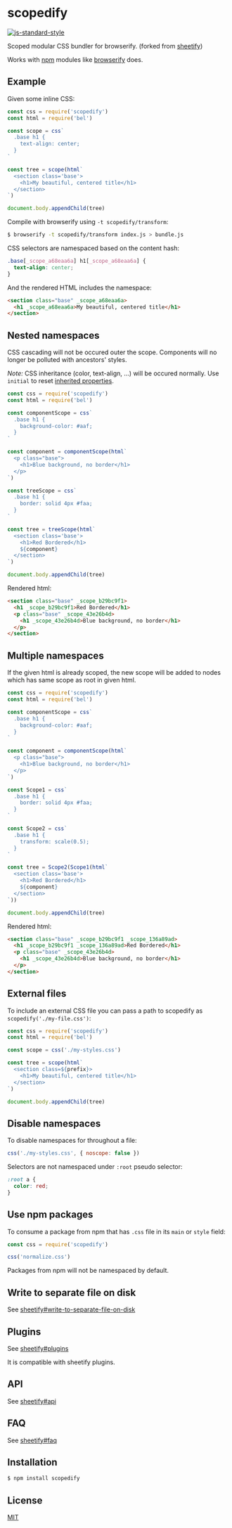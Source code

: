 # scopedify
[![js-standard-style][standard-image]][standard-url]

Scoped modular CSS bundler for browserify. (forked from [sheetify](https://github.com/stackcss/sheetify))

Works with [npm](http://npmjs.org/) modules
like [browserify](http://browserify.org/) does.

## Example
Given some inline CSS:

```js
const css = require('scopedify')
const html = require('bel')

const scope = css`
  .base h1 {
    text-align: center;
  }
`

const tree = scope(html`
  <section class='base'>
    <h1>My beautiful, centered title</h1>
  </section>
`)

document.body.appendChild(tree)
```

Compile with browserify using `-t scopedify/transform`:

```sh
$ browserify -t scopedify/transform index.js > bundle.js
```

CSS selectors are namespaced based on the content hash:

```css
.base[_scope_a68eaa6a] h1[_scope_a68eaa6a] {
  text-align: center;
}
```

And the rendered HTML includes the namespace:

```html
<section class="base" _scope_a68eaa6a>
  <h1 _scope_a68eaa6a>My beautiful, centered title</h1>
</section>
```

## Nested namespaces

CSS cascading will not be occured outer the scope.
Components will no longer be polluted with ancestors' styles.

*Note:* CSS inheritance (color, text-align, ...) will be occured normally.
Use `initial` to reset [inherited properties](https://www.w3.org/TR/CSS21/propidx.html).

```js
const css = require('scopedify')
const html = require('bel')

const componentScope = css`
  .base h1 {
    background-color: #aaf;
  }
`

const component = componentScope(html`
  <p class="base">
    <h1>Blue background, no border</h1>
  </p>
`)

const treeScope = css`
  .base h1 {
    border: solid 4px #faa;
  }
`

const tree = treeScope(html`
  <section class='base'>
    <h1>Red Bordered</h1>
    ${component}
  </section>
`)

document.body.appendChild(tree)
```

Rendered html:
```html
<section class="base" _scope_b29bc9f1>
  <h1 _scope_b29bc9f1>Red Bordered</h1>
  <p class="base" _scope_43e26b4d>
    <h1 _scope_43e26b4d>Blue background, no border</h1>
  </p>
</section>
```

## Multiple namespaces

If the given html is already scoped, the new scope will be added to nodes which has same scope as root in given html.

```js
const css = require('scopedify')
const html = require('bel')

const componentScope = css`
  .base h1 {
    background-color: #aaf;
  }
`

const component = componentScope(html`
  <p class="base">
    <h1>Blue background, no border</h1>
  </p>
`)

const Scope1 = css`
  .base h1 {
    border: solid 4px #faa;
  }
`

const Scope2 = css`
  .base h1 {
    transform: scale(0.5);
  }
`

const tree = Scope2(Scope1(html`
  <section class='base'>
    <h1>Red Bordered</h1>
    ${component}
  </section>
`))

document.body.appendChild(tree)
```

Rendered html:
```html
<section class="base" _scope_b29bc9f1 _scope_136a89ad>
  <h1 _scope_b29bc9f1 _scope_136a89ad>Red Bordered</h1>
  <p class="base" _scope_43e26b4d>
    <h1 _scope_43e26b4d>Blue background, no border</h1>
  </p>
</section>
```

## External files
To include an external CSS file you can pass a path to scopedify as
`scopedify('./my-file.css')`:

```js
const css = require('scopedify')
const html = require('bel')

const scope = css('./my-styles.css')

const tree = scope(html`
  <section class=${prefix}>
    <h1>My beautiful, centered title</h1>
  </section>
`)

document.body.appendChild(tree)
```

## Disable namespaces

To disable namespaces for throughout a file:

```js
css('./my-styles.css', { noscope: false })
```

Selectors are not namespaced under `:root` pseudo selector:

```css
:root a {
  color: red;
}
```

## Use npm packages
To consume a package from npm that has `.css` file in its `main` or `style`
field:

```js
const css = require('scopedify')

css('normalize.css')
```
Packages from npm will not be namespaced by default.

## Write to separate file on disk
See [sheetify#write-to-separate-file-on-disk](https://github.com/stackcss/sheetify#write-to-separate-file-on-disk)

## Plugins
See [sheetify#plugins](https://github.com/stackcss/sheetify#plugins)

It is compatible with sheetify plugins.

## API
See [sheetify#api](https://github.com/stackcss/sheetify#api)

## FAQ
See [sheetify#faq](https://github.com/stackcss/sheetify#faq)

## Installation

```sh
$ npm install scopedify
```

## License
[MIT](https://tldrlegal.com/license/mit-license)

[standard-image]: https://img.shields.io/badge/code%20style-standard-brightgreen.svg?style=flat-square
[standard-url]: https://github.com/feross/standard
[2]: https://github.com/stackcss/css-extract
